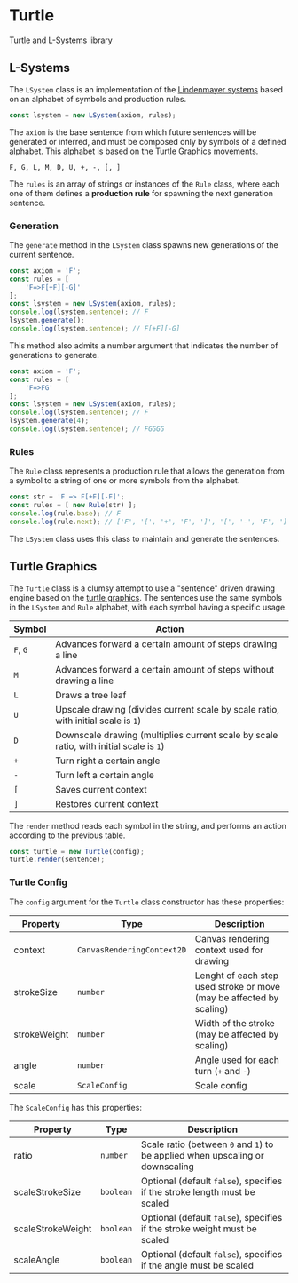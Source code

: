 # Turtle

Turtle and L-Systems library

## L-Systems

The `LSystem` class is an implementation of the
[Lindenmayer systems](https://en.wikipedia.org/wiki/L-system) based on an
alphabet of symbols and production rules.

```js
const lsystem = new LSystem(axiom, rules);
```

The `axiom` is the base sentence from which future sentences will be generated
or inferred, and must be composed only by symbols of a defined alphabet. This
alphabet is based on the Turtle Graphics movements.

`F, G, L, M, D, U, +, -, [, ]`

The `rules` is an array of strings or instances of the `Rule` class, where each
one of them defines a **production rule** for spawning the next generation
sentence.

### Generation

The `generate` method in the `LSystem` class spawns new generations of the
current sentence.

```js
const axiom = 'F';
const rules = [
    'F=>F[+F][-G]'
];
const lsystem = new LSystem(axiom, rules);
console.log(lsystem.sentence); // F
lsystem.generate();
console.log(lsystem.sentence); // F[+F][-G]
```

This method also admits a number argument that indicates the number of
generations to generate.

```js
const axiom = 'F';
const rules = [
    'F=>FG'
];
const lsystem = new LSystem(axiom, rules);
console.log(lsystem.sentence); // F
lsystem.generate(4);
console.log(lsystem.sentence); // FGGGG
```

### Rules

The `Rule` class represents a production rule that allows the generation from a
symbol to a string of one or more symbols from the alphabet.

```js
const str = 'F => F[+F][-F]';
const rules = [ new Rule(str) ];
console.log(rule.base); // F
console.log(rule.next); // ['F', '[', '+', 'F', ']', '[', '-', 'F', ']']
```

The `LSystem` class uses this class to maintain and generate the sentences.

## Turtle Graphics

The `Turtle` class is a clumsy attempt to use a "sentence" driven drawing engine
based on the [turtle graphics](https://en.wikipedia.org/wiki/Turtle_graphics).
The sentences use the same symbols in the `LSystem` and `Rule` alphabet, with
each symbol having a specific usage.

Symbol  | Action
--------| ------
`F`, `G`| Advances forward a certain amount of steps drawing a line
`M`     | Advances forward a certain amount of steps without drawing a line
`L`     | Draws a tree leaf
`U`     | Upscale drawing (divides current scale by scale ratio, with initial scale is `1`)
`D`     | Downscale drawing (multiplies current scale by scale ratio, with initial scale is `1`)
`+`     | Turn right a certain angle
`-`     | Turn left a certain angle
`[`     | Saves current context
`]`     | Restores current context

The `render` method reads each symbol in the string, and performs an action
according to the previous table.

```js
const turtle = new Turtle(config);
turtle.render(sentence);
```

### Turtle Config

The `config` argument for the `Turtle` class constructor has these properties:

Property     | Type                       | Description
-------------|----------------------------|------------
context      | `CanvasRenderingContext2D` | Canvas rendering context used for drawing
strokeSize   | `number`                   | Lenght of each step used stroke or move (may be affected by scaling)
strokeWeight | `number`                   | Width of the stroke (may be affected by scaling)
angle        | `number`                   | Angle used for each turn (`+` and `-`)
scale        | `ScaleConfig`              | Scale config

The `ScaleConfig` has this properties:

Property          | Type      | Description
------------------|-----------|------------
ratio             | `number`  | Scale ratio (between `0` and `1`) to be applied when upscaling or downscaling
scaleStrokeSize   | `boolean` | Optional (default `false`), specifies if the stroke length must be scaled 
scaleStrokeWeight | `boolean` | Optional (default `false`), specifies if the stroke weight must be scaled
scaleAngle        | `boolean` | Optional (default `false`), specifies if the angle must be scaled
